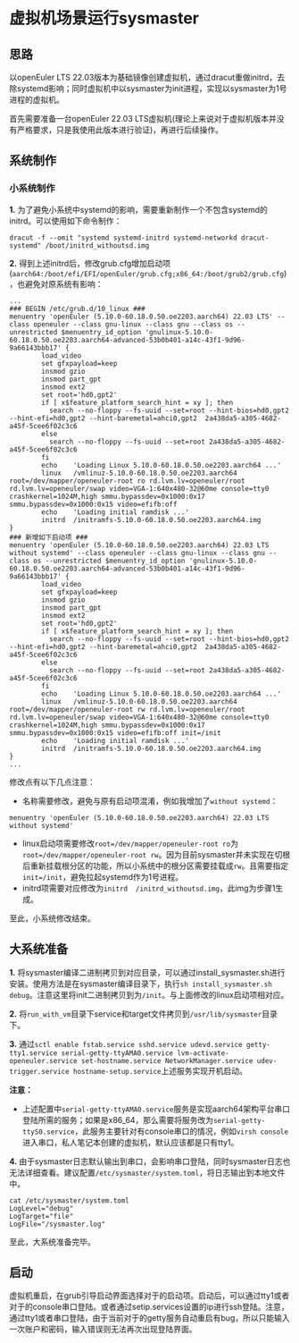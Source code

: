 # 虚拟机场景运行sysmaster



## 思路

以openEuler LTS 22.03版本为基础镜像创建虚拟机，通过dracut重做initrd，去除systemd影响；同时虚拟机中以sysmaster为init进程，实现以sysmaster为1号进程的虚拟机。

首先需要准备一台openEuler 22.03 LTS虚拟机(理论上来说对于虚拟机版本并没有严格要求，只是我使用此版本进行验证)，再进行后续操作。



## 系统制作

### 小系统制作

**1.** 为了避免小系统中systemd的影响，需要重新制作一个不包含systemd的initrd。可以使用如下命令制作：

```
dracut -f --omit "systemd systemd-initrd systemd-networkd dracut-systemd" /boot/initrd_withoutsd.img
```

**2.** 得到上述initrd后，修改grub.cfg增加启动项(`aarch64:/boot/efi/EFI/openEuler/grub.cfg;x86_64:/boot/grub2/grub.cfg`)，也避免对原系统有影响：

```
...
### BEGIN /etc/grub.d/10_linux ###
menuentry 'openEuler (5.10.0-60.18.0.50.oe2203.aarch64) 22.03 LTS' --class openeuler --class gnu-linux --class gnu --class os --unrestricted $menuentry_id_option 'gnulinux-5.10.0-60.18.0.50.oe2203.aarch64-advanced-53b0b401-a14c-43f1-9d96-9a66143bbb17' {
        load_video
        set gfxpayload=keep
        insmod gzio
        insmod part_gpt
        insmod ext2
        set root='hd0,gpt2'
        if [ x$feature_platform_search_hint = xy ]; then
          search --no-floppy --fs-uuid --set=root --hint-bios=hd0,gpt2 --hint-efi=hd0,gpt2 --hint-baremetal=ahci0,gpt2  2a438da5-a305-4682-a45f-5cee6f02c3c6
        else
          search --no-floppy --fs-uuid --set=root 2a438da5-a305-4682-a45f-5cee6f02c3c6
        fi
        echo    'Loading Linux 5.10.0-60.18.0.50.oe2203.aarch64 ...'
        linux   /vmlinuz-5.10.0-60.18.0.50.oe2203.aarch64 root=/dev/mapper/openeuler-root ro rd.lvm.lv=openeuler/root rd.lvm.lv=openeuler/swap video=VGA-1:640x480-32@60me console=tty0 crashkernel=1024M,high smmu.bypassdev=0x1000:0x17 smmu.bypassdev=0x1000:0x15 video=efifb:off
        echo    'Loading initial ramdisk ...'
        initrd  /initramfs-5.10.0-60.18.0.50.oe2203.aarch64.img
}
### 新增如下启动项 ###
menuentry 'openEuler (5.10.0-60.18.0.50.oe2203.aarch64) 22.03 LTS without systemd' --class openeuler --class gnu-linux --class gnu --class os --unrestricted $menuentry_id_option 'gnulinux-5.10.0-60.18.0.50.oe2203.aarch64-advanced-53b0b401-a14c-43f1-9d96-9a66143bbb17' {
        load_video
        set gfxpayload=keep
        insmod gzio
        insmod part_gpt
        insmod ext2
        set root='hd0,gpt2'
        if [ x$feature_platform_search_hint = xy ]; then
          search --no-floppy --fs-uuid --set=root --hint-bios=hd0,gpt2 --hint-efi=hd0,gpt2 --hint-baremetal=ahci0,gpt2  2a438da5-a305-4682-a45f-5cee6f02c3c6
        else
          search --no-floppy --fs-uuid --set=root 2a438da5-a305-4682-a45f-5cee6f02c3c6
        fi
        echo    'Loading Linux 5.10.0-60.18.0.50.oe2203.aarch64 ...'
        linux   /vmlinuz-5.10.0-60.18.0.50.oe2203.aarch64 root=/dev/mapper/openeuler-root rw rd.lvm.lv=openeuler/root rd.lvm.lv=openeuler/swap video=VGA-1:640x480-32@60me console=tty0 crashkernel=1024M,high smmu.bypassdev=0x1000:0x17 smmu.bypassdev=0x1000:0x15 video=efifb:off init=/init
        echo    'Loading initial ramdisk ...'
        initrd  /initramfs-5.10.0-60.18.0.50.oe2203.aarch64.img
}
...
```

修改点有以下几点注意：

- 名称需要修改，避免与原有启动项混淆，例如我增加了`without systemd`：

```
menuentry 'openEuler (5.10.0-60.18.0.50.oe2203.aarch64) 22.03 LTS without systemd'
```

- linux启动项需要修改`root=/dev/mapper/openeuler-root ro`为`root=/dev/mapper/openeuler-root rw`。因为目前sysmaster并未实现在切根后重新挂载根分区的功能，所以小系统中的根分区需要挂载成`rw`。且需要指定`init=/init`，避免拉起systemd作为1号进程。
- initrd项需要对应修改为`initrd  /initrd_withoutsd.img`，此img为步骤1生成。

至此，小系统修改结束。



## 大系统准备

**1.** 将sysmaster编译二进制拷贝到对应目录，可以通过install_sysmaster.sh进行安装。使用方法是在sysmaster编译目录下，执行`sh install_sysmaster.sh debug`。注意这里将init二进制拷贝到为`/init`。与上面修改的linux启动项相对应。

**2.** 将`run_with_vm`目录下service和target文件拷贝到`/usr/lib/sysmaster`目录下。

**3.** 通过`sctl enable fstab.service sshd.service udevd.service getty-tty1.service serial-getty-ttyAMA0.service lvm-activate-openeuler.service set-hostname.service NetworkManager.service udev-trigger.service hostname-setup.service`上述服务实现开机启动。

**注意：**

- 上述配置中`serial-getty-ttyAMA0.service`服务是实现aarch64架构平台串口登陆所需的服务；如果是x86_64，那么需要将服务改为`serial-getty-ttyS0.service`，此服务主要针对有console串口的情况，例如`virsh console`进入串口，私人笔记本创建的虚拟机，默认应该都是只有tty1。

**4.** 由于sysmaster日志默认输出到串口，会影响串口登陆，同时sysmaster日志也无法详细查看。建议配置`/etc/sysmaster/system.toml`，将日志输出到本地文件中。

```
cat /etc/sysmaster/system.toml
LogLevel="debug"
LogTarget="file"
LogFile="/sysmaster.log"
```

至此，大系统准备完毕。



## 启动

虚拟机重启，在grub引导启动界面选择对于的启动项。启动后，可以通过tty1或者对于的console串口登陆。或者通过setip.services设置的ip进行ssh登陆。注意，通过tty1或者串口登陆，由于当前对于的getty服务自动重启有bug，所以只能输入一次账户和密码，输入错误则无法再次出现登陆界面。
